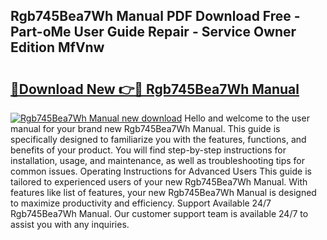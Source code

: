 ## Rgb745Bea7Wh Manual PDF Download Free - Part-oMe User Guide Repair - Service Owner Edition MfVnw

# <h2><a href="http://bc40569.oget.top/?id=Rgb745Bea7Wh+Manual">🔗Download New 👉🔴 Rgb745Bea7Wh Manual</a></h2>

[![Rgb745Bea7Wh Manual new download](https://i.imgur.com/5g1atiW.png)](http://bc40569.oget.top/?id=Rgb745Bea7Wh+Manual)
Hello and welcome to the user manual for your brand new Rgb745Bea7Wh Manual. This guide is specifically designed to familiarize you with the features, functions, and benefits of your product. You will find step-by-step instructions for installation, usage, and maintenance, as well as troubleshooting tips for common issues. Operating Instructions for Advanced Users This guide is tailored to experienced users of your new Rgb745Bea7Wh Manual. With features like list of features, your new Rgb745Bea7Wh Manual is designed to maximize productivity and efficiency. Support Available 24/7 Rgb745Bea7Wh Manual. Our customer support team is available 24/7 to assist you with any inquiries.
